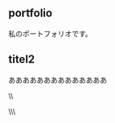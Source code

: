 ## portfolio
私のポートフォリオです。

## titel2
ああああああああああああああ

\\\
<!DOCTYPE html>
<html lang="ja">
<head>
  <meta charset="UTF-8">
    <title>othello</title>
  <link rel="stylesheet" href="style.css">
</head>
\\\
